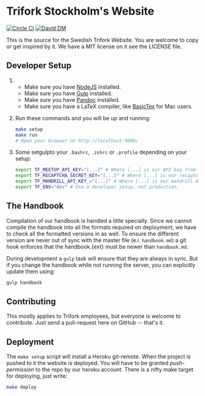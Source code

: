 # Trifork Stockholm's Website

[![Circle CI](https://circleci.com/gh/triforkse/trifork.se.svg?style=svg)](https://circleci.com/gh/triforkse/trifork.se)
[![David DM](https://img.shields.io/david/triforkse/trifork.se.svg)](https://david-dm.org/triforkse/trifork.se)

This is the source for the Swedish Trifork Website. You are welcome to copy or get inspired by it. We have a MIT license
on it see the LICENSE file.


## Developer Setup

1. - Make sure you have [NodeJS](http://nodejs.org/) installed.
   - Make sure you have [Gulp](http://gulpjs.com/) installed.
   - Make sure you have [Pandoc](http://johnmacfarlane.net/pandoc/) installed.
   - Make sure you have a LaTeX compiler, like [BasicTex](https://tug.org/mactex/morepackages.html) for Mac users.

2. Run these commands and you will be up and running:

   ```bash
   make setup
   make run
   # Open your browser on http://localhost:9090/
   ```

3. Some setgulpto your `.bashrc`, `.zshrc` or `.profile` depending on your setup:

   ```bash
   export TF_MEETUP_API_KEY="[...]" # Where [...] is our API key from meetup.com
   export TF_RECAPTCHA_SECRET_KEY="[...]" # Where [...] is our recaptcha key from google.com
   export TF_MANDRILL_API_KEY_="[...]" # Where [...] is our mandrill API key.
   export TF_ENV="dev" # Use a developer setup, not production.
   ```

## The Handbook

Compilation of our handbook is handled a little specially. Since we cannot compile the handbook into
all the formats required on deployment, we have to check all the formatted versions in as well.
To ensure the different version are never out of sync with the master file (e.i. `handbook.md`) a git
hook enforces that the handbook.{ext} must be newer than `handbook.md`.

During development a `gulp` task will ensure that they are always in sync. But if you change the
handbook while not running the server, you can explicitly update them using:

```bash
gulp handbook
```

## Contributing

This mostly applies to Trifork employees, but everyone is welcome to contribute.
Just send a pull-request here on GitHub -- that's it.


## Deployment

The `make setup` script will install a Heroku git-remote. When the project is pushed to it
the website is deployed. You will have to be granted _push-permission_ to the repo by our
heroku account. There is a nifty make target for deploying, just write:

```bash
make deploy
```
